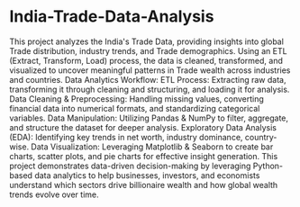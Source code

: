 # India-Trade-Data-Analysis
This project analyzes the India's Trade Data, providing insights into global Trade distribution, industry trends, and Trade demographics. Using an ETL (Extract, Transform, Load) process, the data is cleaned, transformed, and visualized to uncover meaningful patterns in Trade wealth across industries and countries. Data Analytics Workflow: ETL Process: Extracting raw data, transforming it through cleaning and structuring, and loading it for analysis. Data Cleaning & Preprocessing: Handling missing values, converting financial data into numerical formats, and standardizing categorical variables. Data Manipulation: Utilizing Pandas & NumPy to filter, aggregate, and structure the dataset for deeper analysis. Exploratory Data Analysis (EDA): Identifying key trends in net worth, industry dominance, country-wise. Data Visualization: Leveraging Matplotlib & Seaborn to create bar charts, scatter plots, and pie charts for effective insight generation. This project demonstrates data-driven decision-making by leveraging Python-based data analytics to help businesses, investors, and economists understand which sectors drive billionaire wealth and how global wealth trends evolve over time.
